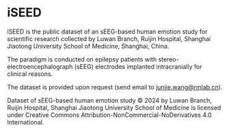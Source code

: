 # iSEED

iSEED is the public dataset of an sEEG-based human emotion study for scientific research collected by Luwan Branch, Ruijin Hospital, Shanghai Jiaotong University School of Medicine, Shanghai, China.

The paradigm is conducted on epilepsy patients with stereo-electroencephalograph (sEEG) electrodes implanted intracranially for clinical reasons.

The dataset is provided upon request (send email to junjie.wang@rmlab.cn).

Dataset of sEEG-based human emotion study © 2024 by Luwan Branch, Ruijin Hospital, Shanghai Jiaotong University School of Medicine is licensed under Creative Commons Attribution-NonCommercial-NoDerivatives 4.0 International.
